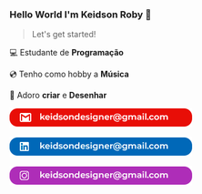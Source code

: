 ### Hello World I'm Keidson Roby :clap:

> Let's get started!

:computer: Estudante de **Programação**

:cd: Tenho como hobby a **Música**

:pencil: Adoro **criar** e **Desenhar**



<a href="https://www.gmail.com">![Gmail](https://github.com/keidsondesigner/social-icon/blob/main/gmail.png)</a>

<a href="https://www.linkedin.com/in/keidsonroby/">![Linkedin](https://github.com/keidsondesigner/social-icon/blob/main/linkedin.png)</a>

<a href="https://www.instagram.com/keidsondesigner/">![Instagram](https://github.com/keidsondesigner/social-icon/blob/main/instagram.png)</a>



